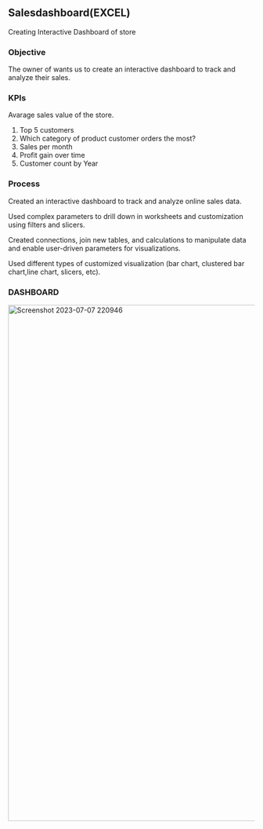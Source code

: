 ## Salesdashboard(EXCEL) ##

Creating Interactive Dashboard of store 

### Objective ###
The owner of wants us to create an interactive dashboard to track and analyze their sales.

### KPIs ###

Avarage sales value of the store.
1. Top 5 customers
2. Which category of product customer orders the most?
3. Sales per month
4. Profit gain over time
5. Customer count by Year

### Process ###
Created an interactive dashboard to track and analyze online sales data.

Used complex parameters to drill down in worksheets and customization using filters and slicers.

Created connections, join new tables, and calculations to manipulate data and enable user-driven parameters for visualizations.

Used different types of customized visualization (bar chart, clustered bar chart,line chart, slicers, etc).

### DASHBOARD ###
<img width="1052" alt="Screenshot 2023-07-07 220946" src="https://github.com/SwetaMallick01/salesdashboard/assets/132562651/a7f2863b-6072-4c99-ae2a-195191e7d25c">

